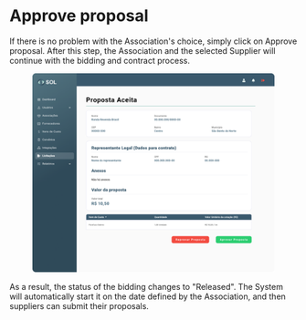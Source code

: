 # Approve proposal

If there is no problem with the Association's choice, simply click on Approve proposal. After this step, the Association and the selected Supplier will continue with the bidding and contract process.

<figure><img src="../../../../.gitbook/assets/Visualizar Propostas (1) (1).png" alt=""><figcaption></figcaption></figure>

As a result, the status of the bidding changes to "Released". The System will automatically start it on the date defined by the Association, and then suppliers can submit their proposals.
